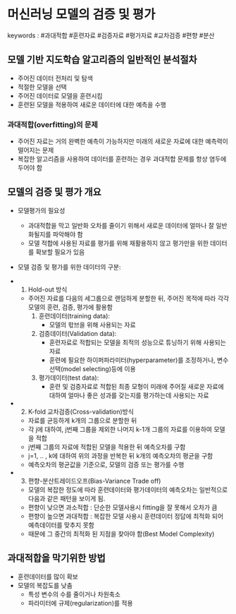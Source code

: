 # 머신러닝 모델의 검증 및 평가

keywords : #과대적합 #훈련자료 #검증자료 #평가자료 #교차검증 #편향 #분산

## 모델 기반 지도학습 알고리즘의 일반적인 분석절차

- 주어진 데이터 전처리 및 탐색
- 적절한 모델을 선택
- 주어진 데이터로 모델을 훈련시킴
- 훈련된 모델을 적용하여 새로운 데이터에 대한 예측을 수행



### 과대적합(overfitting)의 문제

- 주어진 자료는 거의 완벽한 예측이 가능하지만 미래의 새로운 자료에 대한 예측력이 떨어지는 문제
- 복잡한 알고리즘을 사용하여 데이터를 훈련하는 경우 과대적합 문제를 항상 염두에 두어야 함

## 모델의 검증 및 평가 개요

- 모델평가의 필요성

  - 과대적합을 막고 일반화 오차를 줄이기 위해서 새로운 데이터에 얼마나 잘 일반화될지를 파악해야 함
  - 모델 적합에 사용된 자료를 평가를 위해 재활용하지 않고 평가만을 위한 데이터를 확보할 필요가 있음

- 모델 검증 및 평가를 위한 데이터의 구분: 

- 1. Hold-out 방식

  - 주어진 자료를 다음의 세그룹으로 랜덤하게 분할한 뒤, 주어진 목적에 따라 각각 모델의 훈련, 검증, 평가에 활용함
    1. 훈련데이터(training data):
       - 모델의 핛브을 위해 사용되는 자료
    2. 검증데이터(Validation data):
       - 훈련자료로 적합되는 모델을 최적의 성능으로 튜닝하기 위해 사용되는 자료
       - 훈련에 필요한 하이퍼파라미터(hyperparameter)를 조정하거나, 변수선택(model selecting)등에 이용
    3. 평가데이터(test data):
       - 훈련 및 검증자료로 적합된 최종 모형이 미래에 주어질 새로운 자료에 대하여 얼마나 좋은 성과를 갖는지를 평가하는데 사용되는 자료

- 2. K-fold 교차검증(Cross-validation)방식

  - 자료를 균등하게 k개의 그룹으로 분할한 뒤
  - 각 j에 대하여, j번째 그룹을 제외한 나머지 k-1개 그룹의 자료를 이용하여 모델을 적합
  - j번째 그룹의 자료에 적합된 모델을 적용한 뒤 예측오차를 구함
  - j=1, .. , k에 대하여 위의 과정을 반복한 뒤 k개의 예측오차의 평균을 구함
  - 예측오차의 평균값을 기준으로, 모델의 검증 또는 평가를 수행

- 3. 편향-분산트레이드오프(Bias-Variance Trade off)

  - 모델의 복잡한 정도에 따라 훈련데이터와 평가데이터의 예측오차는 일반적으로 다음과 같은 패턴을 보이게 됨.
  - 편향이 낮으면 과소적합 : 단순한 모델사용시 fitting을 잘 못해서 오차가 큼
  - 편향이 높으면 과대적합 : 복잡한 모델 사용시 훈련데이터 정답에 최적화 되어 예측데이터를 맞추지 못함
  - 때문에 그 중간의 최적화 된 지점을 찾아야 함(Best Model Complexity)

## 과대적합을 막기위한 방법

- 훈련데이터를 많이 확보
- 모델의 복잡도를 낮춤
  - 특성 변수의 수를 줄이거나 차원축소
  - 파라미터에 규제(regularization)를 적용


